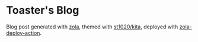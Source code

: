 # Toaster's Blog

Blog post generated with [zola](https://github.com/getzola/zola), themed with
[st1020/kita](https://github.com/st1020/kita), deployed with
[zola-deploy-action](https://github.com/shalzz/zola-deploy-action).

